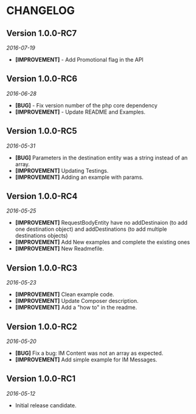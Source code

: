 CHANGELOG
=========

## Version 1.0.0-RC7
_2016-07-19_
* **[IMPROVEMENT]** - Add Promotional flag in the API

## Version 1.0.0-RC6
_2016-06-28_
* **[BUG]** - Fix version number of the php core dependency
* **[IMPROVEMENT]** - Update README and Examples.


## Version 1.0.0-RC5
_2016-05-31_
- **[BUG]** Parameters in the destination entity was a string instead of an array.
- **[IMPROVEMENT]** Updating Testings.
- **[IMPROVEMENT]** Adding an example with params.

## Version 1.0.0-RC4
_2016-05-25_
- **[IMPROVEMENT]** RequestBodyEntity have no addDestinaion (to add one destination object) and addDestinations (to add multiple destinations objects)
- **[IMPROVEMENT]** Add New examples and complete the existing ones
- **[IMPROVEMENT]** New Readmefile.


## Version 1.0.0-RC3
_2016-05-23_
- **[IMPROVEMENT]** Clean example code.
- **[IMPROVEMENT]** Update Composer description.
- **[IMPROVEMENT]** Add a "how to" in the readme.

## Version 1.0.0-RC2
_2016-05-20_
- **[BUG]** Fix a bug: IM Content was not an array as expected.
- **[IMPROVEMENT]** Add simple example for IM Messages.

## Version 1.0.0-RC1
_2016-05-12_
- Initial release candidate.
